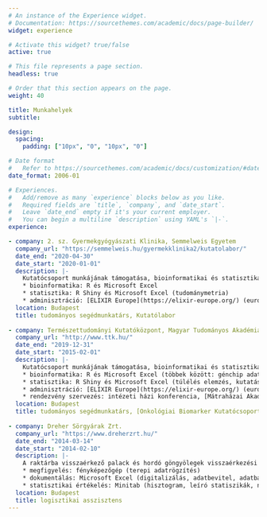 ```yaml
---
# An instance of the Experience widget.
# Documentation: https://sourcethemes.com/academic/docs/page-builder/
widget: experience

# Activate this widget? true/false
active: true

# This file represents a page section.
headless: true

# Order that this section appears on the page.
weight: 40

title: Munkahelyek
subtitle:

design:
  spacing:
    padding: ["10px", "0", "10px", "0"]

# Date format
#   Refer to https://sourcethemes.com/academic/docs/customization/#date-format
date_format: 2006-01

# Experiences.
#   Add/remove as many `experience` blocks below as you like.
#   Required fields are `title`, `company`, and `date_start`.
#   Leave `date_end` empty if it's your current employer.
#   You can begin a multiline `description` using YAML's `|-`.
experience:

- company: 2. sz. Gyermekgyógyászati Klinika, Semmelweis Egyetem
  company_url: "https://semmelweis.hu/gyermekklinika2/kutatolabor/"
  date_end: "2020-04-30"
  date_start: "2020-01-01"
  description: |-
    Kutatócsoport munkájának támogatása, bioinformatikai és statisztikai feladatok ellátása, nemzetközi szervezet munkájában adminisztráció:
    * bioinformatika: R és Microsoft Excel
    * statisztika: R Shiny és Microsoft Excel (tudománymetria)
    * adminisztráció: [ELIXIR Europe](https://elixir-europe.org/) (európai bioinformatikai kutatási infrastruktúra szervezet) magyar tagság ([ELIXIR Hungary](http://www.elixir-hungary.org)) adminisztrációja (együttműködési megállapodások összeállítása, ügyintézése)
  location: Budapest
  title: tudományos segédmunkatárs, Kutatólabor
  
- company: Természettudományi Kutatóközpont, Magyar Tudományos Akadémia
  company_url: "http://www.ttk.hu/"
  date_end: "2019-12-31"
  date_start: "2015-02-01"
  description: |-
    Kutatócsoport munkájának támogatása, bioinformatikai és statisztikai feladatok ellátása, szervezés és részvétel konferenciákon, nemzetközi szervezet munkájában adminisztráció:
    * bioinformatika: R és Microsoft Excel (többek között: génchip adatok feldolgozása, adatbázis építés, karbantartás)
    * statisztika: R Shiny és Microsoft Excel (túlélés elemzés, kutatási eredmények szabadalmi beágyazottság elemzése, tudománymetria)
    * adminisztráció: [ELIXIR Europe](https://elixir-europe.org/) (európai bioinformatikai kutatási infrastruktúra szervezet) magyar tagság ([ELIXIR Hungary](http://www.elixir-hungary.org)) adminisztrációja (vezetői találkozók jegyzőkönyv vezetése, felvételi kérelem és együttműködési megállapodások összeállítása, ügyintézése)
    * rendezvény szervezés: intézeti házi konferencia, [Mátraházai Akadémiai Tudós Üdülő](https://udulo.mta.hu/uduloink/matrahazai-akademiai-tudos-udulo), 2017. A kutatócsoport többi konferenciáinak szervezésében aktív részvétel.
  location: Budapest
  title: tudományos segédmunkatárs, [Onkológiai Biomarker Kutatócsoport](http://gyorffy.semmelweis.hu/), Enzimológiai Intézet
  
- company: Dreher Sörgyárak Zrt.
  company_url: "https://www.dreherzrt.hu/"
  date_end: "2014-03-14"
  date_start: "2014-02-10"
  description: |-
    A raktárba visszaérkező palack és hordó göngyölegek visszaérkezési rátájának megfigyelése, dokumentálása és statisztikai értékelése, jelentéskészítés angol nyelven a termelés ellátási részleg számára. Alkalmazott eszközök:
    * megfigyelés: fényképezőgép (terepi adatrögzítés)
    * dokumentálás: Microsoft Excel (digitalizálás, adatbevitel, adatbázislekérés, elosztási logisztikai tevékenységek időpontjainak meghatározása, piacon töltött idő számítás)
    * statisztikai értékelés: Minitab (hisztogram, leíró statiszikák, normalitásteszt)
  location: Budapest
  title: logisztikai asszisztens
---
```

